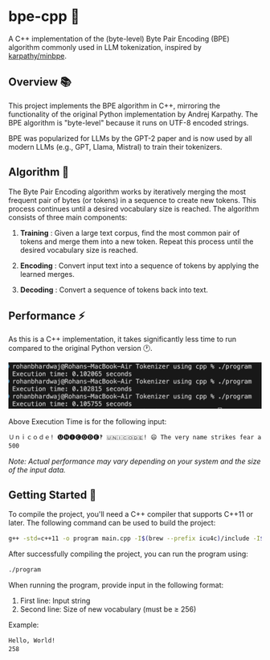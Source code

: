 # bpe-cpp 🚀

A C++ implementation of the (byte-level) Byte Pair Encoding (BPE) algorithm commonly used in LLM tokenization, inspired by [karpathy/minbpe](https://github.com/karpathy/minbpe).

## Overview 📚

This project implements the BPE algorithm in C++, mirroring the functionality of the original Python implementation by Andrej Karpathy. The BPE algorithm is "byte-level" because it runs on UTF-8 encoded strings.

BPE was popularized for LLMs by the GPT-2 paper and is now used by all modern LLMs (e.g., GPT, Llama, Mistral) to train their tokenizers.

## Algorithm 🧩

The Byte Pair Encoding algorithm works by iteratively merging the most frequent pair of bytes (or tokens) in a sequence to create new tokens. This process continues until a desired vocabulary size is reached. The algorithm consists of three main components:

1. **Training** : Given a large text corpus, find the most common pair of tokens and merge them into a new token. Repeat this process until the desired vocabulary size is reached.

2. **Encoding** : Convert input text into a sequence of tokens by applying the learned merges.

3. **Decoding** : Convert a sequence of tokens back into text.

## Performance ⚡

As this is a C++ implementation, it takes significantly less time to run compared to the original Python version 🕐.

![Training Time](/assets/time.png)

Above Execution Time is for the following input:
```bash
Ｕｎｉｃｏｄｅ! 🅤🅝🅘🅒🅞🅓🅔‽ 🇺‌🇳‌🇮‌🇨‌🇴‌🇩‌🇪! 😄 The very name strikes fear and awe into the hearts of programmers worldwide. We all know we ought to “support Unicode” in our software (whatever that means—like using wchar_t for all the strings, right?). But Unicode can be abstruse, and diving into the thousand-page Unicode Standard plus its dozens of supplementary annexes, reports, and notes can be more than a little intimidating. I don’t blame programmers for still finding the whole thing mysterious, even 30 years after Unicode’s inception.
500
```

*Note: Actual performance may vary depending on your system and the size of the input data.*

## Getting Started 🚦

To compile the project, you'll need a C++ compiler that supports C++11 or later. The following command can be used to build the project:

```bash
g++ -std=c++11 -o program main.cpp -I$(brew --prefix icu4c)/include -I$(brew --prefix pcre2)/include -L$(brew --prefix icu4c)/lib -L$(brew --prefix pcre2)/lib -licuuc -licudata -lpcre2-8
```
After successfully compiling the project, you can run the program using:

```bash
./program
```

When running the program, provide input in the following format:

1. First line: Input string
2. Second line: Size of new vocabulary (must be ≥ 256)

Example:
```bash
Hello, World!
258
```
